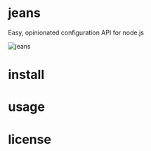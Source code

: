 # jeans

Easy, opinionated configuration API for node.js

![jeans](http://f.cl.ly/items/2Y0f17082Q3f1z1e3D3v/med_gallery_2574__616.png)

# install

# usage

# license
